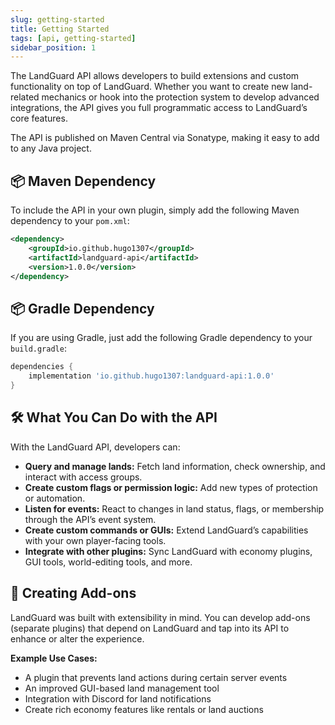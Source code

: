 ```yaml
---
slug: getting-started
title: Getting Started
tags: [api, getting-started]
sidebar_position: 1
---
```


The LandGuard API allows developers to build extensions and custom functionality on top of LandGuard. Whether you want to create new land-related mechanics or hook into the protection system to develop advanced integrations, the API gives you full programmatic access to LandGuard’s core features.

The API is published on Maven Central via Sonatype, making it easy to add to any Java project.

## 📦 Maven Dependency

To include the API in your own plugin, simply add the following Maven dependency to your `pom.xml`:

```xml
<dependency>
    <groupId>io.github.hugo1307</groupId>
    <artifactId>landguard-api</artifactId>
    <version>1.0.0</version>
</dependency>
```

## 📦 Gradle Dependency

If you are using Gradle, just add the following Gradle dependency to your `build.gradle`:

```groovy
dependencies {
    implementation 'io.github.hugo1307:landguard-api:1.0.0'
}
```

## 🛠️ What You Can Do with the API

With the LandGuard API, developers can:

- **Query and manage lands:** Fetch land information, check ownership, and interact with access groups.
- **Create custom flags or permission logic:** Add new types of protection or automation.
- **Listen for events:** React to changes in land status, flags, or membership through the API’s event system.
- **Create custom commands or GUIs:** Extend LandGuard’s capabilities with your own player-facing tools.
- **Integrate with other plugins:** Sync LandGuard with economy plugins, GUI tools, world-editing tools, and more.


## 🔌 Creating Add-ons

LandGuard was built with extensibility in mind. You can develop add-ons (separate plugins) that depend on LandGuard and tap into its API to enhance or alter the experience.

**Example Use Cases:**

- A plugin that prevents land actions during certain server events
- An improved GUI-based land management tool
- Integration with Discord for land notifications
- Create rich economy features like rentals or land auctions

